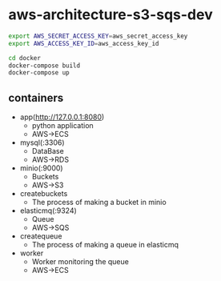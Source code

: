 # aws-architecture-s3-sqs-dev

```sh
export AWS_SECRET_ACCESS_KEY=aws_secret_access_key
export AWS_ACCESS_KEY_ID=aws_access_key_id

cd docker
docker-compose build
docker-compose up
```

## containers

- app(http://127.0.0.1:8080)
  - python application
  - AWS->ECS
- mysql(:3306)
  - DataBase
  - AWS->RDS
- minio(:9000)
  - Buckets
  - AWS->S3
- createbuckets
  - The process of making a bucket in minio
- elasticmq(:9324)
  - Queue
  - AWS->SQS
- createqueue
  - The process of making a queue in elasticmq
- worker
  - Worker monitoring the queue
  - AWS->ECS
